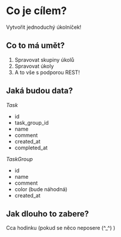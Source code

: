 Co je cílem?
============

Vytvořit jednoduchý úkolníček!

Co to má umět?
--------------

1. Spravovat skupiny úkolů
2. Spravovat úkoly
3. A to vše s podporou REST!

Jaká budou data?
----------------

*Task*

* id
* task_group_id
* name
* comment
* created_at
* completed_at

*TaskGroup*

* id
* name
* comment
* color (bude náhodná)
* created_at

Jak dlouho to zabere?
---------------------

Cca hodinku (pokud se něco neposere (^_^) )
